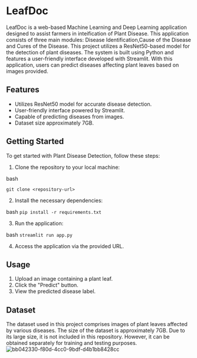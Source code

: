 # LeafDoc
LeafDoc is a web-based Machine Learning and Deep Learning application designed to assist farmers in inteification of Plant Disease. This application consists of three main modules: Disease Identification,Cause of the Disease and Cures of the Disease.
This project utilizes a ResNet50-based model for the detection of plant diseases. The system is built using Python and features a user-friendly interface developed with Streamlit. With this application, users can predict diseases affecting plant leaves based on images provided.

Features
--------

*   Utilizes ResNet50 model for accurate disease detection.
*   User-friendly interface powered by Streamlit.
*   Capable of predicting diseases from images.
*   Dataset size approximately 7GB.

Getting Started
---------------

To get started with Plant Disease Detection, follow these steps:

1.  Clone the repository to your local machine:

bash

`git clone <repository-url>`

2.  Install the necessary dependencies:

bash
`pip install -r requirements.txt`

3.  Run the application:

bash
`streamlit run app.py`

4.  Access the application via the provided URL.

Usage
-----

1.  Upload an image containing a plant leaf.
2.  Click the "Predict" button.
3.  View the predicted disease label.

Dataset
-------

The dataset used in this project comprises images of plant leaves affected by various diseases. The size of the dataset is approximately 7GB. Due to its large size, it is not included in this repository. However, it can be obtained separately for training and testing purposes.
![bb042330-f80d-4cc0-9bdf-d4b1bb8428cc](https://github.com/sriramvarma09/PlantDiseaseDetection/assets/86653234/144e40f4-c34b-4ef5-a54a-169306888d50)
